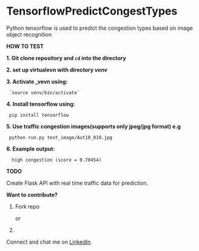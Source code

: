 # TensorflowPredictCongestTypes
Python tensorflow is used to predict the congestion types based on image object recognition

**HOW TO TEST**

**1. Git clone repository and `cd` into the directory**

**2.  set up virtualevn with directory _venv_** 

**3. Activate _vevn using:**

     `source venv/bin/activate`

**4. Install tensorflow using:**

     pip install tensorflow

**5. Use  traffic congestion images(supports only jpeg/jpg format) e.g**

     python run.py test_image/Aut10_010.jpg
     
**6. Example output:**

      high congestion (score = 0.70454)

**TODO**

Create Flask API with real time traffic data for prediction.

**Want to contribute?** 
1. Fork repo

     or

2.
Connect and chat me on [LinkedIn](https://www.linkedin.com/in/taiwo-o-adetiloye-505a8023/).
